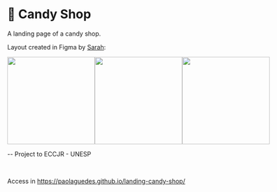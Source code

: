 # 🧁 Candy Shop

A landing page of a candy shop.
<br>

Layout created in Figma by <a href="https://github.com/SarahOFerreira">Sarah</a>:

<div style="display:flex;">
<img src="https://user-images.githubusercontent.com/53832972/136988512-d5e58a61-0ffd-48fd-b666-68de61e2cd9e.png" width="200">
<img src="https://user-images.githubusercontent.com/53832972/136988508-65761392-e46f-4ef8-9de6-3a26a6f2ec6f.png" width="200">
<img src="https://user-images.githubusercontent.com/53832972/136988499-930a0ba9-95cb-403e-8a44-be7fc358071c.png" width="200">
</div>

-- Project to ECCJR - UNESP

<br>

Access in https://paolaguedes.github.io/landing-candy-shop/
